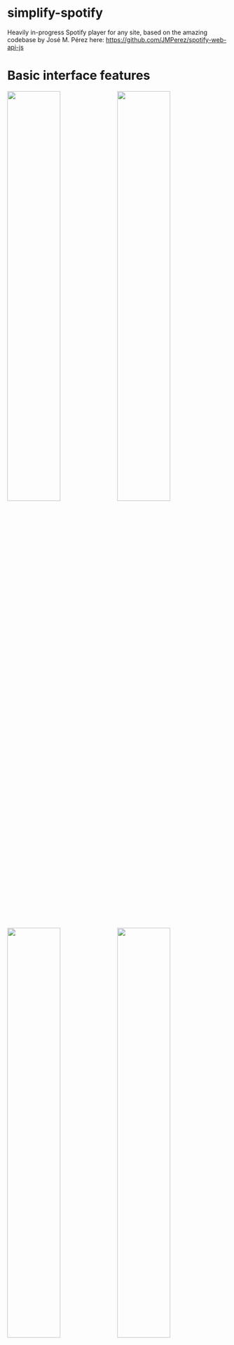 # simplify-spotify
Heavily in-progress Spotify player for any site, based on the amazing codebase by José M. Pérez here: https://github.com/JMPerez/spotify-web-api-js
# Basic interface features
<p>
<img width="49%" src="https://sander.vonk.productions/simplify-spotify/img/tutorial/1tutorial-interface.jpg">
<img width="49%" src="https://sander.vonk.productions/simplify-spotify/img/tutorial/2tutorial-playlists.jpg">
<img width="49%" src="https://sander.vonk.productions/simplify-spotify/img/tutorial/3tutorial-devices.jpg">
<img width="49%" src="https://sander.vonk.productions/simplify-spotify/img/tutorial/4tutorial-devices-volume.jpg">
<img width="49%" src="https://sander.vonk.productions/simplify-spotify/img/tutorial/5tutorial-settings.jpg">
</p>
